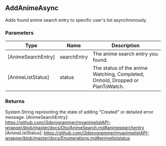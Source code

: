 ## AddAnimeAsync
Adds found anime search entry to specific user's list asynchronously.

### Parameters

| Type | Name | Description |
| ---- | ---- | ----------- |
| [AnimeSearchEntry] | searchEntry | The anime search entry you found.|
| [AnimeListStatus] | status | The status of the anime Watching, Completed, Onhold, Dropped or PlanToWatch. |

### Returns
System.String represnting the state of adding "Created" or detailed error message.
[AnimeSearchEntry]: <https://github.com/i3dprogrammer/myanimelistAPI-wrapper/blob/master/docs/Dto/AnimeSearch.md#animesearchentry>
[AnimeListStatus]: <https://github.com/i3dprogrammer/myanimelistAPI-wrapper/blob/master/docs/Enumerations.md#animeliststatus>

